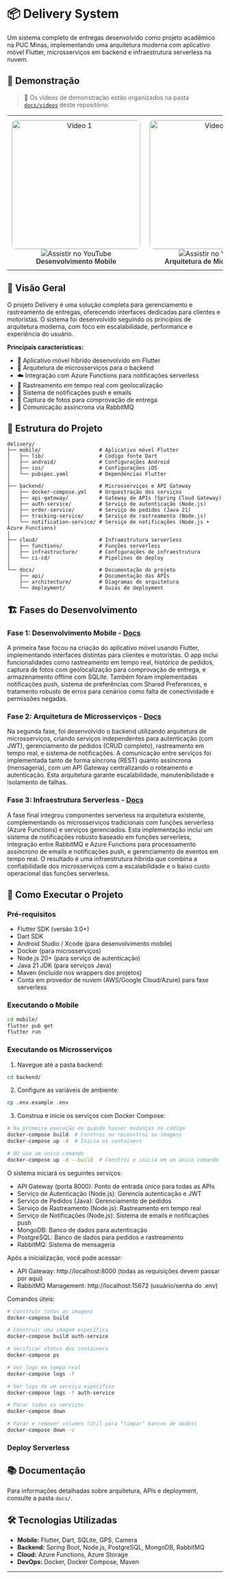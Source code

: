 # 📦 Delivery System

Um sistema completo de entregas desenvolvido como projeto acadêmico na PUC Minas, implementando uma arquitetura moderna com aplicativo móvel Flutter, microsserviços em backend e infraestrutura serverless na nuvem.

## 🎥 Demonstração
> 📂 Os vídeos de demonstração estão organizados na pasta [`docs/videos`](docs/videos) deste repositório.
<p align="center">
  <table>
    <tr>
      <!-- Card 1 -->
      <td align="center" style="padding: 10px;">
        <a href="https://www.youtube.com/shorts/lNh5pR27yVE" target="_blank" style="text-decoration: none;">
          <img src="https://img.youtube.com/vi/lNh5pR27yVE/hqdefault.jpg" width="300" alt="Vídeo 1" style="border-radius: 10px; border: 1px solid #ddd;">
          <br>
          <img src="https://img.shields.io/badge/YouTube-Assistir-red?style=flat-square&logo=youtube" alt="Assistir no YouTube">
          <br>
          <strong style="color: #333; font-family: Arial, sans-serif;">Desenvolvimento Mobile</strong>
        </a>
      </td>
      <!-- Card 2: Vídeo fornecido -->
      <td align="center" style="padding: 10px;">
        <a href="https://www.youtube.com/watch?v=tKkOWpcZqjU" target="_blank" style="text-decoration: none;">
          <img src="https://img.youtube.com/vi/tKkOWpcZqjU/hqdefault.jpg" width="300" alt="Vídeo 2" style="border-radius: 10px; border: 1px solid #ddd;">
          <br>
          <img src="https://img.shields.io/badge/YouTube-Assistir-red?style=flat-square&logo=youtube" alt="Assistir no YouTube">
          <br>
          <strong style="color: #333; font-family: Arial, sans-serif;">Arquitetura de Microsserviços</strong>
        </a>
      </td>
      <!-- Card 3: Em Produção -->
      <td align="center" style="padding: 10px;">
        <div style="width:300px; height:180px; display:flex; align-items:center; justify-content:center; border-radius:10px; border:1px solid #ddd; background:#f5f5f5;">
          <strong style="color:#888; font-size:1.2em;">EM PRODUÇÃO</strong>
        </div>
        <br>
        <img src="https://img.shields.io/badge/YouTube-Em%20Breve-lightgrey?style=flat-square&logo=youtube" alt="Em Breve no YouTube">
        <br>
        <strong style="color: #333; font-family: Arial, sans-serif;">Infraestrutura Serverless</strong>
      </td>
    </tr>
  </table>
</p>


## 🚀 Visão Geral

O projeto Delivery é uma solução completa para gerenciamento e rastreamento de entregas, oferecendo interfaces dedicadas para clientes e motoristas. O sistema foi desenvolvido seguindo os princípios de arquitetura moderna, com foco em escalabilidade, performance e experiência do usuário.

**Principais características:**
- 📱 Aplicativo móvel híbrido desenvolvido em Flutter
- 🔧 Arquitetura de microsserviços para o backend
- ☁️ Integração com Azure Functions para notificações serverless
- 📍 Rastreamento em tempo real com geolocalização
- 🔔 Sistema de notificações push e emails
- 📸 Captura de fotos para comprovação de entrega
- 🐰 Comunicação assíncrona via RabbitMQ

## 📁 Estrutura do Projeto

```
delivery/
├── mobile/                   # Aplicativo móvel Flutter
│   ├── lib/                  # Código fonte Dart
│   ├── android/              # Configurações Android
│   ├── ios/                  # Configurações iOS
│   └── pubspec.yaml          # Dependências Flutter
│
├── backend/                  # Microsserviços e API Gateway
│   ├── docker-compose.yml    # Orquestração dos serviços
│   ├── api-gateway/          # Gateway de APIs (Spring Cloud Gateway)
│   ├── auth-service/         # Serviço de autenticação (Node.js)
│   ├── order-service/        # Serviço de pedidos (Java 21)
│   ├── tracking-service/     # Serviço de rastreamento (Node.js)
│   └── notification-service/ # Serviço de notificações (Node.js + Azure Functions)
│
├── cloud/                    # Infraestrutura serverless
│   ├── functions/            # Funções serverless
│   ├── infrastructure/       # Configurações de infraestrutura
│   └── ci-cd/                # Pipelines de deploy
│
└── docs/                     # Documentação do projeto
    ├── api/                  # Documentação das APIs
    ├── architecture/         # Diagramas de arquitetura
    └── deployment/           # Guias de deployment
```

## 🏗️ Fases do Desenvolvimento

### Fase 1: Desenvolvimento Mobile - [Docs](docs/especificacoes_entregas/entrega_01.md)
A primeira fase focou na criação do aplicativo móvel usando Flutter, implementando interfaces distintas para clientes e motoristas. O app inclui funcionalidades como rastreamento em tempo real, histórico de pedidos, captura de fotos com geolocalização para comprovação de entrega, e armazenamento offline com SQLite. Também foram implementadas notificações push, sistema de preferências com Shared Preferences, e tratamento robusto de erros para cenários como falta de conectividade e permissões negadas.

### Fase 2: Arquitetura de Microsserviços - [Docs](docs/especificacoes_entregas/entrega_02.md)
Na segunda fase, foi desenvolvido o backend utilizando arquitetura de microsserviços, criando serviços independentes para autenticação (com JWT), gerenciamento de pedidos (CRUD completo), rastreamento em tempo real, e sistema de notificações. A comunicação entre serviços foi implementada tanto de forma síncrona (REST) quanto assíncrona (mensageria), com um API Gateway centralizando o roteamento e autenticação. Esta arquitetura garante escalabilidade, manutenibilidade e isolamento de falhas.

### Fase 3: Infraestrutura Serverless - [Docs](docs/especificacoes_entregas/entrega_03.md)
A fase final integrou componentes serverless na arquitetura existente, complementando os microsserviços tradicionais com funções serverless (Azure Functions) e serviços gerenciados. Esta implementação inclui um sistema de notificações robusto baseado em funções serverless, integração entre RabbitMQ e Azure Functions para processamento assíncrono de emails e notificações push, e gerenciamento de eventos em tempo real. O resultado é uma infraestrutura híbrida que combina a confiabilidade dos microsserviços com a escalabilidade e o baixo custo operacional das funções serverless.

## 🚀 Como Executar o Projeto

### Pré-requisitos
- Flutter SDK (versão 3.0+)
- Dart SDK
- Android Studio / Xcode (para desenvolvimento mobile)
- Docker (para microsserviços)
- Node.js 20+ (para serviço de autenticação)
- Java 21 JDK (para serviços Java)
- Maven (incluído nos wrappers dos projetos)
- Conta em provedor de nuvem (AWS/Google Cloud/Azure) para fase serverless

### Executando o Mobile
```bash
cd mobile/
flutter pub get
flutter run
```

### Executando os Microsserviços

1. Navegue até a pasta backend:
```bash
cd backend/
```

2. Configure as variáveis de ambiente:
```bash
cp .env.example .env
```

3. Construa e inicie os serviços com Docker Compose:
```bash
# Na primeira execução ou quando houver mudanças no código
docker-compose build  # Constrói ou reconstrói as imagens
docker-compose up -d  # Inicia os containers

# OU use um único comando
docker-compose up -d --build  # Constrói e inicia em um único comando
```

O sistema iniciará os seguintes serviços:
- API Gateway (porta 8000): Ponto de entrada único para todas as APIs
- Serviço de Autenticação (Node.js): Gerencia autenticação e JWT
- Serviço de Pedidos (Java): Gerenciamento de pedidos
- Serviço de Rastreamento (Node.js): Rastreamento em tempo real
- Serviço de Notificações (Node.js): Sistema de emails e notificações push
- MongoDB: Banco de dados para autenticação
- PostgreSQL: Banco de dados para pedidos e rastreamento
- RabbitMQ: Sistema de mensageria

Após a inicialização, você pode acessar:
- API Gateway: http://localhost:8000 (todas as requisições devem passar por aqui)
- RabbitMQ Management: http://localhost:15672 (usuário/senha do .env)

Comandos úteis:
```bash
# Construir todas as imagens
docker-compose build

# Construir uma imagem específica
docker-compose build auth-service

# Verificar status dos containers
docker-compose ps

# Ver logs em tempo real
docker-compose logs -f

# Ver logs de um serviço específico
docker-compose logs -f auth-service

# Parar todos os serviços
docker-compose down

# Parar e remover volumes (útil para "limpar" bancos de dados)
docker-compose down -v
```

### Deploy Serverless


## 📚 Documentação

Para informações detalhadas sobre arquitetura, APIs e deployment, consulte a pasta `docs/`.

## 🛠️ Tecnologias Utilizadas

- **Mobile:** Flutter, Dart, SQLite, GPS, Camera
- **Backend:** Spring Boot, Node.js, PostgreSQL, MongoDB, RabbitMQ
- **Cloud:** Azure Functions, Azure Storage
- **DevOps:** Docker, Docker Compose, Maven

---

